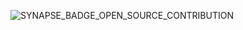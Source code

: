 ![SYNAPSE_BADGE_OPEN_SOURCE_CONTRIBUTION](https://user-images.githubusercontent.com/84579218/215865404-f9cb7319-d1fa-47dc-a979-99d5150bbddb.png)

